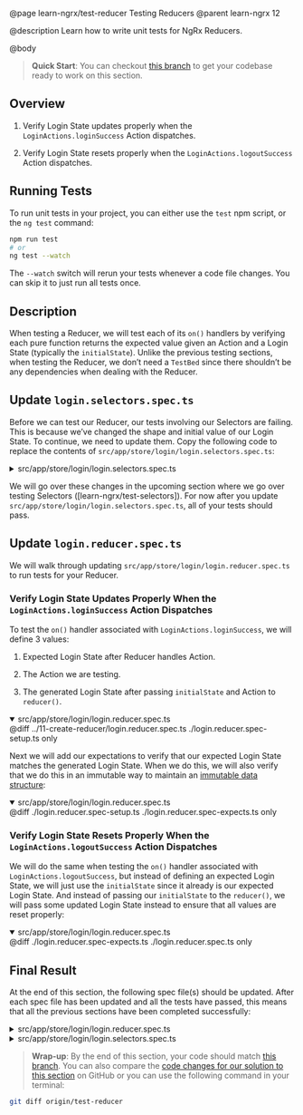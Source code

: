 @page learn-ngrx/test-reducer Testing Reducers
@parent learn-ngrx 12

@description Learn how to write unit tests for NgRx Reducers.

@body

> **Quick Start**: You can checkout [this branch](https://github.com/bitovi/angular-ngrx-chat/tree/create-reducer) to get your codebase ready to work on this section.


## Overview

1. Verify Login State updates properly when the `LoginActions.loginSuccess` Action dispatches.

2. Verify Login State resets properly when the `LoginActions.logoutSuccess` Action dispatches.


## Running Tests

To run unit tests in your project, you can either use the `test` npm script, or the `ng test` command:

```bash
npm run test
# or
ng test --watch
```

The `--watch` switch will rerun your tests whenever a code file changes. You can skip it to just run all tests once.


## Description

When testing a Reducer, we will test each of its `on()` handlers by verifying each pure function returns the expected value given an Action and a Login State (typically the `initialState`). Unlike the previous testing sections, when testing the Reducer, we don’t need a `TestBed` since there shouldn’t be any dependencies when dealing with the Reducer.


## Update `login.selectors.spec.ts`

Before we can test our Reducer, our tests involving our Selectors are failing. This is because we’ve changed the shape and initial value of our Login State. To continue, we need to update them. Copy the following code to replace the contents of `src/app/store/login/login.selectors.spec.ts`:

<details>
<summary>src/app/store/login/login.selectors.spec.ts</summary>
@sourceref ./login.selectors.spec.ts
@diff ../11-create-reducer/login.selectors.spec.ts ./login.selectors.spec.ts only
</details>

We will go over these changes in the upcoming section where we go over testing Selectors ([learn-ngrx/test-selectors]). For now after you update `src/app/store/login/login.selectors.spec.ts`, all of your tests should pass.


## Update `login.reducer.spec.ts`

We will walk through updating `src/app/store/login/login.reducer.spec.ts` to run tests for your Reducer.


### Verify Login State Updates Properly When the `LoginActions.loginSuccess` Action Dispatches

To test the `on()` handler associated with `LoginActions.loginSuccess`, we will define 3 values:

1. Expected Login State after Reducer handles Action.

2. The Action we are testing.

3. The generated Login State after passing `initialState` and Action to `reducer()`.

<details open>
<summary>src/app/store/login/login.reducer.spec.ts</summary>
@diff ../11-create-reducer/login.reducer.spec.ts ./login.reducer.spec-setup.ts only
</details>

Next we will add our expectations to verify that our expected Login State matches the generated Login State. When we do this, we will also verify that we do this in an immutable way to maintain an [immutable data structure](https://ngrx.io/guide/store/why#immutability-and-performance):

<details open>
<summary>src/app/store/login/login.reducer.spec.ts</summary>
@diff ./login.reducer.spec-setup.ts ./login.reducer.spec-expects.ts only
</details>

### Verify Login State Resets Properly When the `LoginActions.logoutSuccess` Action Dispatches

We will do the same when testing the `on()` handler associated with `LoginActions.logoutSuccess`, but instead of defining an expected Login State, we will just use the `initialState` since it already is our expected Login State. And instead of passing our `initialState` to the `reducer()`, we will pass some updated Login State instead to ensure that all values are reset properly:

<details open>
<summary>src/app/store/login/login.reducer.spec.ts</summary>
@diff ./login.reducer.spec-expects.ts ./login.reducer.spec.ts only
</details>


## Final Result

At the end of this section, the following spec file(s) should be updated. After each spec file has been updated and all the tests have passed, this means that all the previous sections have been completed successfully:

<details>
<summary>src/app/store/login/login.reducer.spec.ts</summary>
@diff ../11-create-reducer/login.reducer.spec.ts ./login.reducer.spec.ts only
</details>

<details>
<summary>src/app/store/login/login.selectors.spec.ts</summary>
@diff ../11-create-reducer/login.selectors.spec.ts ./login.selectors.spec.ts only
</details>


> **Wrap-up**: By the end of this section, your code should match [this branch](https://github.com/bitovi/angular-ngrx-chat/tree/test-reducer). You can also compare the [code changes for our solution to this section](https://github.com/bitovi/angular-ngrx-chat/compare/create-reducer...test-reducer) on GitHub or you can use the following command in your terminal:

```bash
git diff origin/test-reducer
```

